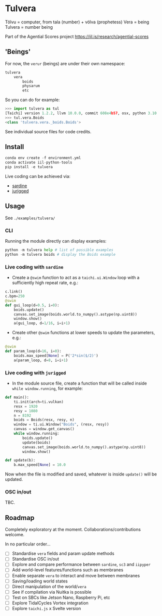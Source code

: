 # Tulvera

Tölvu = computer, from tala (number) + völva (prophetess)
Vera = being
Tulvera = number being

Part of the Agential Scores project https://iil.is/research/agential-scores

## 'Beings'

For now, the `verur` (beings) are under their own namespace:

```sh
tulvera
    vera
        boids
        physarum
        etc
```

So you can do for example:

```py
>>> import tulvera as tul
[Taichi] version 1.2.2, llvm 10.0.0, commit 608e4b57, osx, python 3.10.5
>>> tul.vera.Boids
<class 'tulvera.vera._boids.Boids'>
```

See individual source files for code credits.

## Install

```py
conda env create -f environment.yml
conda activate iil-python-tools
pip install -e tulvera
```

Live coding can be achieved via:
- [sardine](https://github.com/Bubobubobubobubo/sardine)
- [jurigged](https://github.com/breuleux/jurigged)

## Usage

See `./examples/tulvera/`

### CLI

Running the module directly can display examples:

```py
python -m tulvera help # list of possible examples
python -m tulvera boids # display the Boids example
```

### Live coding with `sardine`

- Create a `@swim` function to act as a `taichi.ui.Window` loop with a sufficiently high repeat rate, e.g.:
```py
c.link()
c.bpm=250
@swim
def gui_loop(d=0.5, i=0):
    boids.update()
    canvas.set_image(boids.world.to_numpy().astype(np.uint8))
    window.show()
    a(gui_loop, d=1/16, i=i+1)
```
- Create other `@swim` functions at lower speeds to update the parameters, e.g.:
```py
@swim
def param_loop(d=16, i=0):
    boids.max_speed[None] = P('2*sin($/2)')
    a(param_loop, d=8, i=i+1)
```

### Live coding with `jurigged`

- In the module source file, create a function that will be called inside `while window.running`, for example:

```py
def main():
    ti.init(arch=ti.vulkan)
    resx = 1920
    resy = 1080
    n = 8192
    boids = Boids(resx, resy, n)
    window = ti.ui.Window("Boids", (resx, resy))
    canvas = window.get_canvas()
    while window.running:
        boids.update()
        update(boids)
        canvas.set_image(boids.world.to_numpy().astype(np.uint8))
        window.show()

def update(b):
    b.max_speed[None] = 10.0
```

Now when the file is modified and saved, whatever is inside `update()` will be updated.

### OSC in/out

TBC.

## Roadmap

Completely exploratory at the moment. Collaborations/contributions welcome.

In no particular order...

- [ ] Standardise `vera` fields and param update methods
- [ ] Standardise OSC in/out
- [ ] Explore and compare performance between `sardine`, `sc3` and `iipyper`
- [ ] Add world-level features/functions such as membranes
- [ ] Enable separate `vera` to interact and move between membranes
- [ ] Saving/loading world states
- [ ] Direct manipulation of the world/`vera`
- [ ] See if compilation via Nuitka is possible
- [ ] Test on SBCs like Jetson Nano, Raspberry Pi, etc
- [ ] Explore TidalCycles Vortex integration
- [ ] Explore `taichi.js` x Svelte version
